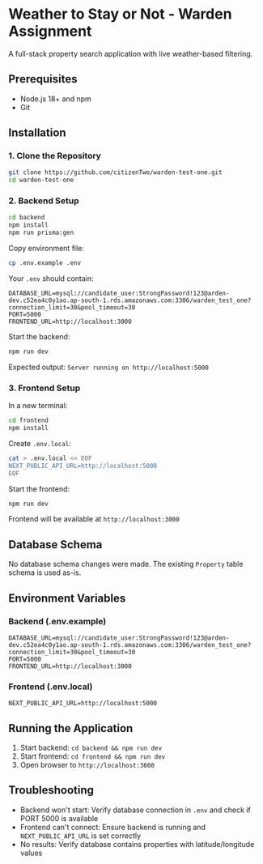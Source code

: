 # Weather to Stay or Not - Warden Assignment

A full-stack property search application with live weather-based filtering.

## Prerequisites

- Node.js 18+ and npm
- Git

## Installation

### 1. Clone the Repository

```bash
git clone https://github.com/citizenTwo/warden-test-one.git
cd warden-test-one
```

### 2. Backend Setup

```bash
cd backend
npm install
npm run prisma:gen
```

Copy environment file:

```bash
cp .env.example .env
```

Your `.env` should contain:

```properties
DATABASE_URL=mysql://candidate_user:StrongPassword!123@arden-dev.c52ea4c0y1ao.ap-south-1.rds.amazonaws.com:3306/warden_test_one?connection_limit=30&pool_timeout=30
PORT=5000
FRONTEND_URL=http://localhost:3000
```

Start the backend:

```bash
npm run dev
```

Expected output: `Server running on http://localhost:5000`

### 3. Frontend Setup

In a new terminal:

```bash
cd frontend
npm install
```

Create `.env.local`:

```bash
cat > .env.local << EOF
NEXT_PUBLIC_API_URL=http://localhost:5000
EOF
```

Start the frontend:

```bash
npm run dev
```

Frontend will be available at `http://localhost:3000`

## Database Schema

No database schema changes were made. The existing `Property` table schema is used as-is.

## Environment Variables

### Backend (.env.example)

```properties
DATABASE_URL=mysql://candidate_user:StrongPassword!123@arden-dev.c52ea4c0y1ao.ap-south-1.rds.amazonaws.com:3306/warden_test_one?connection_limit=30&pool_timeout=30
PORT=5000
FRONTEND_URL=http://localhost:3000
```

### Frontend (.env.local)

```properties
NEXT_PUBLIC_API_URL=http://localhost:5000
```

## Running the Application

1. Start backend: `cd backend && npm run dev`
2. Start frontend: `cd frontend && npm run dev`
3. Open browser to `http://localhost:3000`

## Troubleshooting

- Backend won't start: Verify database connection in `.env` and check if PORT 5000 is available
- Frontend can't connect: Ensure backend is running and `NEXT_PUBLIC_API_URL` is set correctly
- No results: Verify database contains properties with latitude/longitude values

